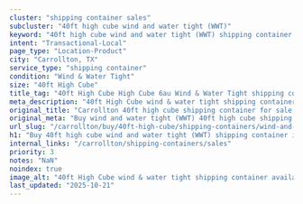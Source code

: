 ```yaml
---
cluster: "shipping container sales"
subcluster: "40ft high cube wind and water tight (WWT)"
keyword: "40ft high cube wind and water tight (WWT) shipping container for sale Carrollton, TX"
intent: "Transactional-Local"
page_type: "Location-Product"
city: "Carrollton, TX"
service_type: "shipping container"
condition: "Wind & Water Tight"
size: "40ft High Cube"
title_tag: "40ft High Cube High Cube 6au Wind & Water Tight shipping container Sales in Carrollton | LC Container"
meta_description: "40ft High Cube wind & water tight shipping container sales in Carrollton. High cube containers with extra height. Fast delivery, competitive pricing. Serving shipping containers area. Quote ID: KN6. Call (214) 524-4168 for your free quote today."
original_title: "Carrollton 40ft high cube shipping container for sale | LC"
original_meta: "Buy wind and water tight (WWT) 40ft high cube shipping container sale with local delivery in Carrollton, TX. LC Container — local Since 2003. Request a fast quote today."
url_slug: "/carrollton/buy/40ft-high-cube/shipping-containers/wind-and-water-tight-wwt"
h1: "Buy 40ft high cube wind and water tight (WWT) shipping container in Carrollton"
internal_links: "/carrollton/shipping-containers/sales"
priority: 3
notes: "NaN"
noindex: true
image_alt: "40ft High Cube wind & water tight shipping container available for delivery in Carrollton"
last_updated: "2025-10-21"
---
```


<!-- TODO: Add unique city/inventory copy, images, and internal links here. -->
